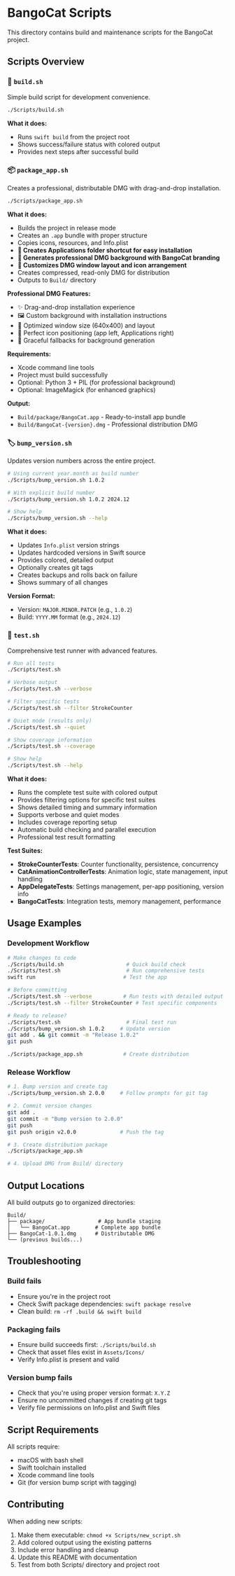# BangoCat Scripts

This directory contains build and maintenance scripts for the BangoCat project.

## Scripts Overview

### 🔨 `build.sh`
Simple build script for development convenience.

```bash
./Scripts/build.sh
```

**What it does:**
- Runs `swift build` from the project root
- Shows success/failure status with colored output
- Provides next steps after successful build

### 📦 `package_app.sh`
Creates a professional, distributable DMG with drag-and-drop installation.

```bash
./Scripts/package_app.sh
```

**What it does:**
- Builds the project in release mode
- Creates an `.app` bundle with proper structure
- Copies icons, resources, and Info.plist
- **🔗 Creates Applications folder shortcut for easy installation**
- **🎨 Generates professional DMG background with BangoCat branding**
- **📏 Customizes DMG window layout and icon arrangement**
- Creates compressed, read-only DMG for distribution
- Outputs to `Build/` directory

**Professional DMG Features:**
- ✨ Drag-and-drop installation experience
- 🖼️ Custom background with installation instructions
- 📐 Optimized window size (640x400) and layout
- 🎯 Perfect icon positioning (app left, Applications right)
- 🌈 Graceful fallbacks for background generation

**Requirements:**
- Xcode command line tools
- Project must build successfully
- Optional: Python 3 + PIL (for professional background)
- Optional: ImageMagick (for enhanced graphics)

**Output:**
- `Build/package/BangoCat.app` - Ready-to-install app bundle
- `Build/BangoCat-{version}.dmg` - Professional distribution DMG

### 🏷️ `bump_version.sh`
Updates version numbers across the entire project.

```bash
# Using current year.month as build number
./Scripts/bump_version.sh 1.0.2

# With explicit build number
./Scripts/bump_version.sh 1.0.2 2024.12

# Show help
./Scripts/bump_version.sh --help
```

**What it does:**
- Updates `Info.plist` version strings
- Updates hardcoded versions in Swift source
- Provides colored, detailed output
- Optionally creates git tags
- Creates backups and rolls back on failure
- Shows summary of all changes

**Version Format:**
- Version: `MAJOR.MINOR.PATCH` (e.g., `1.0.2`)
- Build: `YYYY.MM` format (e.g., `2024.12`)

### 🧪 `test.sh`
Comprehensive test runner with advanced features.

```bash
# Run all tests
./Scripts/test.sh

# Verbose output
./Scripts/test.sh --verbose

# Filter specific tests
./Scripts/test.sh --filter StrokeCounter

# Quiet mode (results only)
./Scripts/test.sh --quiet

# Show coverage information
./Scripts/test.sh --coverage

# Show help
./Scripts/test.sh --help
```

**What it does:**
- Runs the complete test suite with colored output
- Provides filtering options for specific test suites
- Shows detailed timing and summary information
- Supports verbose and quiet modes
- Includes coverage reporting setup
- Automatic build checking and parallel execution
- Professional test result formatting

**Test Suites:**
- **StrokeCounterTests**: Counter functionality, persistence, concurrency
- **CatAnimationControllerTests**: Animation logic, state management, input handling
- **AppDelegateTests**: Settings management, per-app positioning, version info
- **BangoCatTests**: Integration tests, memory management, performance

## Usage Examples

### Development Workflow
```bash
# Make changes to code
./Scripts/build.sh                    # Quick build check
./Scripts/test.sh                     # Run comprehensive tests
swift run                            # Test the app

# Before committing
./Scripts/test.sh --verbose          # Run tests with detailed output
./Scripts/test.sh --filter StrokeCounter # Test specific components

# Ready to release?
./Scripts/test.sh                     # Final test run
./Scripts/bump_version.sh 1.0.2     # Update version
git add . && git commit -m "Release 1.0.2"
git push

./Scripts/package_app.sh             # Create distribution
```

### Release Workflow
```bash
# 1. Bump version and create tag
./Scripts/bump_version.sh 2.0.0     # Follow prompts for git tag

# 2. Commit version changes
git add .
git commit -m "Bump version to 2.0.0"
git push
git push origin v2.0.0              # Push the tag

# 3. Create distribution package
./Scripts/package_app.sh

# 4. Upload DMG from Build/ directory
```

## Output Locations

All build outputs go to organized directories:

```
Build/
├── package/                 # App bundle staging
│   └── BangoCat.app        # Complete app bundle
├── BangoCat-1.0.1.dmg      # Distributable DMG
└── (previous builds...)
```

## Troubleshooting

### Build fails
- Ensure you're in the project root
- Check Swift package dependencies: `swift package resolve`
- Clean build: `rm -rf .build && swift build`

### Packaging fails
- Ensure build succeeds first: `./Scripts/build.sh`
- Check that asset files exist in `Assets/Icons/`
- Verify Info.plist is present and valid

### Version bump fails
- Check that you're using proper version format: `X.Y.Z`
- Ensure no uncommitted changes if creating git tags
- Verify file permissions on Info.plist and Swift files

## Script Requirements

All scripts require:
- macOS with bash shell
- Swift toolchain installed
- Xcode command line tools
- Git (for version bump script with tagging)

## Contributing

When adding new scripts:
1. Make them executable: `chmod +x Scripts/new_script.sh`
2. Add colored output using the existing patterns
3. Include error handling and cleanup
4. Update this README with documentation
5. Test from both Scripts/ directory and project root